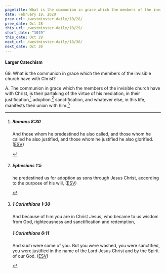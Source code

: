 ```yaml
---
pagetitle: What is the communion in grace which the members of the invisible church have with Christ?
date: February 19, 2020
prev_url: /westminster-daily/10/28/
prev_date: Oct 28
this_url: /westminster-daily/10/29/
short_date: "1029"
this_date: Oct 29
next_url: /westminster-daily/10/30/
next_date: Oct 30
---
```


#### Larger Catechism

<span class="q">69.</span> What is the communion in grace which the members of the invisible church have with Christ?

<span class="q">A.</span> The communion in grace which the members of the invisible church have with Christ, is their partaking of the virtue of his mediation, in their justification,[^fnref:wlc1] adoption,[^fnref:wlc2] sanctification, and whatever else, in this life, manifests their union with him.[^fnref:wlc3]


[^fnref:wlc1]: <div class="esv"><h5>Romans 8:30</h5> <div class="esv-text"><p id="p45008030.01-1">And those whom he predestined he also called, and those whom he called he also justified, and those whom he justified he also glorified.  (<a href="http://www.esv.org" class="copyright">ESV</a>)</p> </div> </div>

[^fnref:wlc2]: <div class="esv"><h5>Ephesians 1:5</h5> <div class="esv-text"><p id="p49001005.01-1">he predestined us for adoption as sons through Jesus Christ, according to the purpose of his will,  (<a href="http://www.esv.org" class="copyright">ESV</a>)</p> </div> </div>

[^fnref:wlc3]: <div class="esv"><h5>1 Corinthians 1:30</h5> <div class="esv-text"><p id="p46001030.01-1">And because of him you are in Christ Jesus, who became to us wisdom from God, righteousness and sanctification and redemption,</p> </div><h5>1 Corinthians 6:11</h5> <div class="esv-text"><p id="p46006011.01-2">And such were some of you. But you were washed, you were sanctified, you were justified in the name of the Lord Jesus Christ and by the Spirit of our God.  (<a href="http://www.esv.org" class="copyright">ESV</a>)</p> </div> </div>

